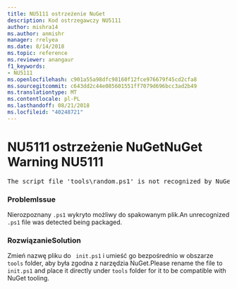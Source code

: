 ```yaml
---
title: NU5111 ostrzeżenie NuGet
description: Kod ostrzegawczy NU5111
author: mishra14
ms.author: anmishr
manager: rrelyea
ms.date: 8/14/2018
ms.topic: reference
ms.reviewer: anangaur
f1_keywords:
- NU5111
ms.openlocfilehash: c901a55a98dfc98160f12fce976679f45cd2cfa8
ms.sourcegitcommit: c643dd2c44e085601551ff7079d696bcc3ad2b49
ms.translationtype: MT
ms.contentlocale: pl-PL
ms.lasthandoff: 08/21/2018
ms.locfileid: "40248721"
---
```

# <a name="nuget-warning-nu5111"></a><span data-ttu-id="42263-103">NU5111 ostrzeżenie NuGet</span><span class="sxs-lookup"><span data-stu-id="42263-103">NuGet Warning NU5111</span></span>
<pre>The script file 'tools\random.ps1' is not recognized by NuGet and hence will not be executed during installation of this package. Rename it to install.ps1, uninstall.ps1 or init.ps1 and place it directly under 'tools'.</pre>

### <a name="issue"></a><span data-ttu-id="42263-104">Problem</span><span class="sxs-lookup"><span data-stu-id="42263-104">Issue</span></span>

<span data-ttu-id="42263-105">Nierozpoznany `.ps1` wykryto możliwy do spakowanym plik.</span><span class="sxs-lookup"><span data-stu-id="42263-105">An unrecognized `.ps1` file was detected being packaged.</span></span>


### <a name="solution"></a><span data-ttu-id="42263-106">Rozwiązanie</span><span class="sxs-lookup"><span data-stu-id="42263-106">Solution</span></span>

<span data-ttu-id="42263-107">Zmień nazwę pliku do ` init.ps1` i umieść go bezpośrednio w obszarze `tools` folder, aby była zgodna z narzędzia NuGet.</span><span class="sxs-lookup"><span data-stu-id="42263-107">Please rename the file to ` init.ps1` and place it directly under `tools` folder for it to be compatible with NuGet tooling.</span></span>

